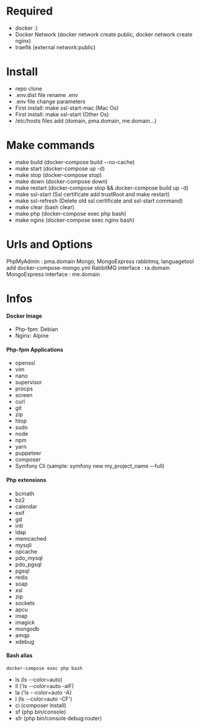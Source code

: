 
Required
=============
- docker :)
- Docker Network (docker network create public, docker network create nginx)
- traefik (external network:public)

Install
=============
- repo clone
- .env.dist file rename .env
- .env file change parameters
- First install: make ssl-start-mac (Mac Os)
- First install: make ssl-start (Other Os)
- /etc/hosts files add (domain, pma.domain, me.domain...)


Make commands
=============
- make build (docker-compose build --no-cache)
- make start (docker-compose up -d)
- make stop (docker-compose stop)
- make down (docker-compose down)
- make restart (docker-compose stop && docker-compose build up -d)
- make ssl-start (Ssl certificate add trustRoot and make restart)
- make ssl-refresh (Delete old ssl certificate and ssl-start command)
- make clear (bash clear)
- make php (docker-compose exec php bash)
- make nginx (docker-compose exec nginx bash)


Urls and Options 
=============
PhpMyAdmin :  pma.domain
Mongo, MongoExpress rabbitmq, languagetool add docker-compose-mongo.yml 
RabbitMQ interface :  ra.domain
MongoExpress interface : me.domain

Infos
=============
#### Docker Image
- Php-fpm: Debian
- Nginx: Alpine

#### Php-fpm Applications
- openssl 
- vim 
- nano 
- supervisor 
- procps 
- screen  
- curl 
- git 
- zip 
- htop
- sudo
- node
- npm
- yarn
- puppeteer
- composer
- Symfony Cli (sample: symfony new my_project_name --full)

#### Php extensions
- bcmath
- bz2
- calendar
- exif
- gd
- intl
- ldap
- memcached
- mysqli
- opcache
- pdo_mysql
- pdo_pgsql
- pgsql
- redis
- soap
- xsl
- zip
- sockets
- apcu
- imap
- imagick
- mongodb
- amqp
- xdebug

#### Bash alias
`docker-compose exec php bash`
- ls (ls --color=auto)
- ll ('ls --color=auto -alF)
- la ('ls --color=auto -A)
- l (ls --color=auto -CF')
- ci (composer install)
- sf (php bin/console)
- sfr (php bin/console debug:router)